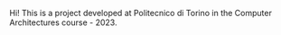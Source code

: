 Hi! This is a project developed at Politecnico di Torino in the Computer Architectures course - 2023.


